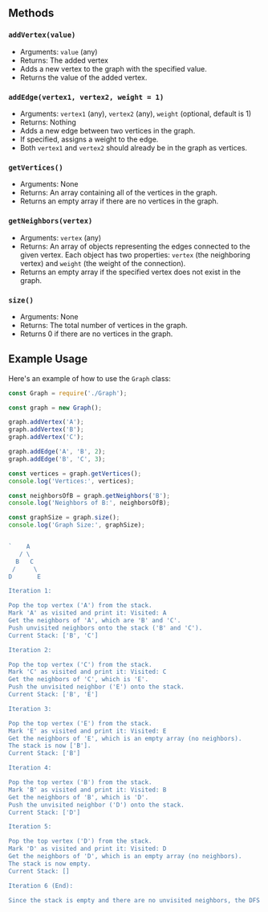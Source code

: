 
## Methods

### `addVertex(value)`

- Arguments: `value` (any)
- Returns: The added vertex
- Adds a new vertex to the graph with the specified value.
- Returns the value of the added vertex.

### `addEdge(vertex1, vertex2, weight = 1)`

- Arguments: `vertex1` (any), `vertex2` (any), `weight` (optional, default is 1)
- Returns: Nothing
- Adds a new edge between two vertices in the graph.
- If specified, assigns a weight to the edge.
- Both `vertex1` and `vertex2` should already be in the graph as vertices.

### `getVertices()`

- Arguments: None
- Returns: An array containing all of the vertices in the graph.
- Returns an empty array if there are no vertices in the graph.

### `getNeighbors(vertex)`

- Arguments: `vertex` (any)
- Returns: An array of objects representing the edges connected to the given vertex. Each object has two properties: `vertex` (the neighboring vertex) and `weight` (the weight of the connection).
- Returns an empty array if the specified vertex does not exist in the graph.

### `size()`

- Arguments: None
- Returns: The total number of vertices in the graph.
- Returns 0 if there are no vertices in the graph.

## Example Usage

Here's an example of how to use the `Graph` class:

```javascript
const Graph = require('./Graph');

const graph = new Graph();

graph.addVertex('A');
graph.addVertex('B');
graph.addVertex('C');

graph.addEdge('A', 'B', 2);
graph.addEdge('B', 'C', 3);

const vertices = graph.getVertices();
console.log('Vertices:', vertices); 

const neighborsOfB = graph.getNeighbors('B');
console.log('Neighbors of B:', neighborsOfB);

const graphSize = graph.size();
console.log('Graph Size:', graphSize);


`    A
   / \
  B   C
 /     \
D       E

Iteration 1:

Pop the top vertex ('A') from the stack.
Mark 'A' as visited and print it: Visited: A
Get the neighbors of 'A', which are 'B' and 'C'.
Push unvisited neighbors onto the stack ('B' and 'C').
Current Stack: ['B', 'C']

Iteration 2:

Pop the top vertex ('C') from the stack.
Mark 'C' as visited and print it: Visited: C
Get the neighbors of 'C', which is 'E'.
Push the unvisited neighbor ('E') onto the stack.
Current Stack: ['B', 'E']

Iteration 3:

Pop the top vertex ('E') from the stack.
Mark 'E' as visited and print it: Visited: E
Get the neighbors of 'E', which is an empty array (no neighbors).
The stack is now ['B'].
Current Stack: ['B']

Iteration 4:

Pop the top vertex ('B') from the stack.
Mark 'B' as visited and print it: Visited: B
Get the neighbors of 'B', which is 'D'.
Push the unvisited neighbor ('D') onto the stack.
Current Stack: ['D']

Iteration 5:

Pop the top vertex ('D') from the stack.
Mark 'D' as visited and print it: Visited: D
Get the neighbors of 'D', which is an empty array (no neighbors).
The stack is now empty.
Current Stack: []

Iteration 6 (End):

Since the stack is empty and there are no unvisited neighbors, the DFS traversal is complete.
